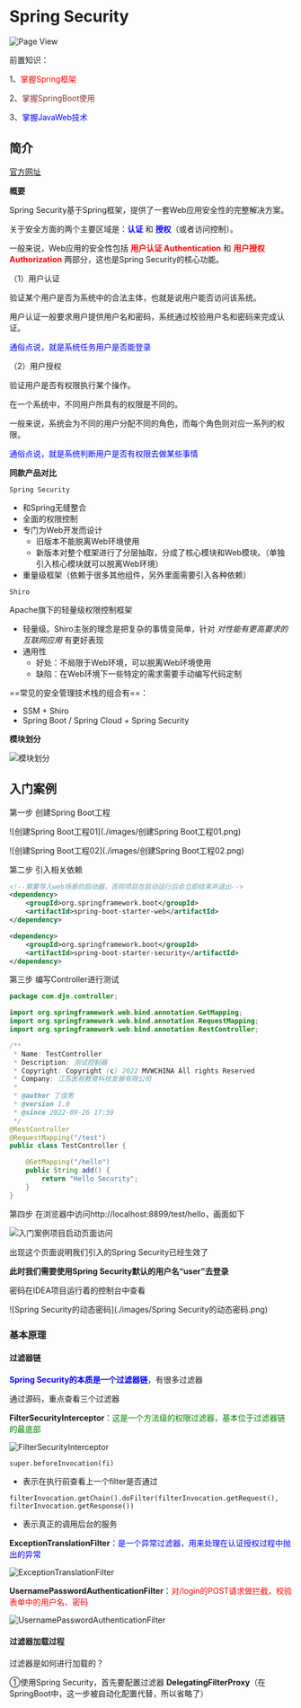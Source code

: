 # Spring Security

![Page View](https://gimg2.baidu.com/image_search/src=http%3A%2F%2Frealwealthbusiness.com%2Fwp-content%2Fuploads%2F2019%2F09%2F38-Converted.jpg&refer=http%3A%2F%2Frealwealthbusiness.com&app=2002&size=f9999,10000&q=a80&n=0&g=0n&fmt=auto?sec=1666768288&t=6e32b4ae7e074725d54b906790296fda)

前置知识：

1、<span style="color:red;">掌握Spring框架</span>

2、<span style="color:#833237;">掌握SpringBoot使用</span>

3、<span style="color:blue;">掌握JavaWeb技术</span>



## 简介

[官方网址](https://spring.io/projects/spring-security)

**概要**

Spring Security基于Spring框架，提供了一套Web应用安全性的完整解决方案。

关于安全方面的两个主要区域是：<strong style="color:blue;">认证</strong> 和 <strong style="color:blue;">授权</strong>（或者访问控制）。

一般来说，Web应用的安全性包括 <strong style="color:red;">用户认证 Authentication</strong> 和 <strong style="color:red;">用户授权Authorization</strong> 两部分，这也是Spring Security的核心功能。

（1）用户认证

验证某个用户是否为系统中的合法主体，也就是说用户能否访问该系统。

用户认证一般要求用户提供用户名和密码，系统通过校验用户名和密码来完成认证。

<span style="color:blue;">通俗点说，就是系统任务用户是否能登录</span>

（2）用户授权

验证用户是否有权限执行某个操作。

在一个系统中，不同用户所具有的权限是不同的。

一般来说，系统会为不同的用户分配不同的角色，而每个角色则对应一系列的权限。

<span style="color:blue;">通俗点说，就是系统判断用户是否有权限去做某些事情</span>



**同款产品对比**

`Spring Security`

- 和Spring无缝整合
- 全面的权限控制
- 专门为Web开发而设计
  - 旧版本不能脱离Web环境使用
  - 新版本对整个框架进行了分层抽取，分成了核心模块和Web模块。（单独引入核心模块就可以脱离Web环境）
- 重量级框架（依赖于很多其他组件，另外里面需要引入各种依赖）



`Shiro`

Apache旗下的轻量级权限控制框架

- 轻量级。Shiro主张的理念是把复杂的事情变简单，针对 *对性能有更高要求的互联网应用* 有更好表现
- 通用性
  - 好处：不局限于Web环境，可以脱离Web环境使用
  - 缺陷：在Web环境下一些特定的需求需要手动编写代码定制



==常见的安全管理技术栈的组合有==：

- SSM + Shiro
- Spring Boot / Spring Cloud + Spring Security



**模块划分**

![模块划分](./images/模块划分.png)



## 入门案例

第一步 创建Spring Boot工程

![创建Spring Boot工程01](./images/创建Spring Boot工程01.png)



![创建Spring Boot工程02](./images/创建Spring Boot工程02.png)



第二步 引入相关依赖

```xml
<!--需要导入web场景的启动器，否则项目在启动运行后会立即结束并退出-->
<dependency>
    <groupId>org.springframework.boot</groupId>
    <artifactId>spring-boot-starter-web</artifactId>
</dependency>

<dependency>
    <groupId>org.springframework.boot</groupId>
    <artifactId>spring-boot-starter-security</artifactId>
</dependency>
```



第三步 编写Controller进行测试

```java
package com.djn.controller;

import org.springframework.web.bind.annotation.GetMapping;
import org.springframework.web.bind.annotation.RequestMapping;
import org.springframework.web.bind.annotation.RestController;

/**
 * Name: TestController
 * Description: 测试控制器
 * Copyright: Copyright (c) 2022 MVWCHINA All rights Reserved
 * Company: 江苏医视教育科技发展有限公司
 *
 * @author 丁佳男
 * @version 1.0
 * @since 2022-09-26 17:59
 */
@RestController
@RequestMapping("/test")
public class TestController {

    @GetMapping("/hello")
    public String add() {
        return "Hello Security";
    }
}
```



第四步 在浏览器中访问http://localhost:8899/test/hello，画面如下

![入门案例项目启动页面访问](./images/入门案例项目启动页面访问.png)

出现这个页面说明我们引入的Spring Security已经生效了

**此时我们需要使用Spring Security默认的用户名“user”去登录**

密码在IDEA项目运行着的控制台中查看

![Spring Security的动态密码](./images/Spring Security的动态密码.png)



### 基本原理

#### 过滤器链

<strong style="color:blue;">Spring Security的本质是一个过滤器链</strong>，有很多过滤器

通过源码，重点查看三个过滤器

**FilterSecurityInterceptor**：<span style="color:green;">这是一个方法级的权限过滤器，基本位于过滤器链的最底部</span>

![FilterSecurityInterceptor](./images/FilterSecurityInterceptor.png)

`super.beforeInvocation(fi)`

- 表示在执行前查看上一个filter是否通过

`filterInvocation.getChain().doFilter(filterInvocation.getRequest(), filterInvocation.getResponse())`

- 表示真正的调用后台的服务



**ExceptionTranslationFilter**：<span style="color:blue;">是一个异常过滤器，用来处理在认证授权过程中抛出的异常</span>

![ExceptionTranslationFilter](./images/ExceptionTranslationFilter.png)



**UsernamePasswordAuthenticationFilter**：<span style="color:red;">对/login的POST请求做拦截，校验表单中的用户名、密码</span>

![UsernamePasswordAuthenticationFilter](./images/UsernamePasswordAuthenticationFilter.png)



#### 过滤器加载过程

过滤器是如何进行加载的？

①使用Spring Security，首先要配置过滤器 **DelegatingFilterProxy**（在SpringBoot中，这一步被自动化配置代替，所以省略了）
